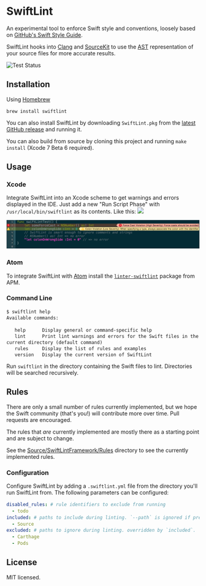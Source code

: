 # SwiftLint

An experimental tool to enforce Swift style and conventions, loosely based on
[GitHub's Swift Style Guide](https://github.com/github/swift-style-guide).

SwiftLint hooks into [Clang](http://clang.llvm.org) and
[SourceKit](http://www.jpsim.com/uncovering-sourcekit) to use the
[AST](http://clang.llvm.org/docs/IntroductionToTheClangAST.html) representation
of your source files for more accurate results.

![Test Status](https://travis-ci.org/realm/SwiftLint.svg?branch=master)

## Installation

Using [Homebrew](http://brew.sh/)

```
brew install swiftlint
```

You can also install SwiftLint by downloading `SwiftLint.pkg` from the
[latest GitHub release](https://github.com/realm/SwiftLint/releases/latest) and
running it.

You can also build from source by cloning this project and running
`make install` (Xcode 7 Beta 6 required).

## Usage

### Xcode

Integrate SwiftLint into an Xcode scheme to get warnings and errors displayed
in the IDE. Just add a new "Run Script Phase" with `/usr/local/bin/swiftlint`
as its contents. Like this:
![](http://i.imgur.com/K0DaKq4.png)

![](screenshot.png)

### Atom

To integrate SwiftLint with [Atom](https://atom.io/) install the
[`linter-swiftlint`](https://atom.io/packages/linter-swiftlint) package from
APM.

### Command Line

```
$ swiftlint help
Available commands:

   help      Display general or command-specific help
   lint      Print lint warnings and errors for the Swift files in the current directory (default command)
   rules     Display the list of rules and examples
   version   Display the current version of SwiftLint
```

Run `swiftlint` in the directory containing the Swift files to lint. Directories
will be searched recursively.

## Rules

There are only a small number of rules currently implemented, but we hope the
Swift community (that's you!) will contribute more over time. Pull requests are
encouraged.

The rules that *are* currently implemented are mostly there as a starting point
and are subject to change.

See the [Source/SwiftLintFramework/Rules](Source/SwiftLintFramework/Rules)
directory to see the currently implemented rules.

### Configuration

Configure SwiftLint by adding a `.swiftlint.yml` file from the directory you'll
run SwiftLint from. The following parameters can be configured:

```yaml
disabled_rules: # rule identifiers to exclude from running
  - todo
included: # paths to include during linting. `--path` is ignored if present. takes precendence over `excluded`.
  - Source
excluded: # paths to ignore during linting. overridden by `included`.
  - Carthage
  - Pods
```

## License

MIT licensed.
